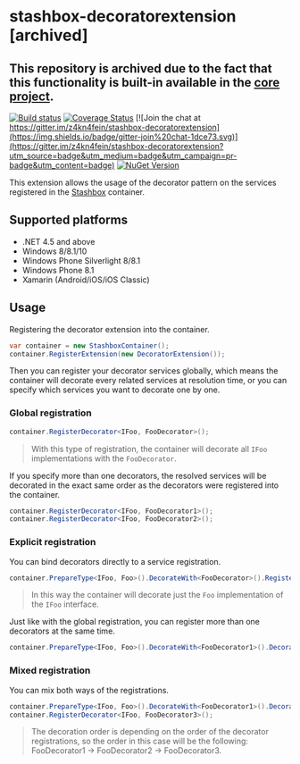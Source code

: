 

# stashbox-decoratorextension [archived]

**This repository is archived due to the fact that this functionality is built-in available in the [core project](https://github.com/z4kn4fein/stashbox).**
---


[![Build status](https://ci.appveyor.com/api/projects/status/jkc3mbxaapufaobi/branch/master?svg=true)](https://ci.appveyor.com/project/pcsajtai/stashbox-decoratorextension/branch/master) [![Coverage Status](https://coveralls.io/repos/github/z4kn4fein/stashbox-decoratorextension/badge.svg?branch=master)](https://coveralls.io/github/z4kn4fein/stashbox-decoratorextension?branch=master) [![Join the chat at https://gitter.im/z4kn4fein/stashbox-decoratorextension](https://img.shields.io/badge/gitter-join%20chat-1dce73.svg)](https://gitter.im/z4kn4fein/stashbox-decoratorextension?utm_source=badge&utm_medium=badge&utm_campaign=pr-badge&utm_content=badge) [![NuGet Version](https://buildstats.info/nuget/Stashbox.DecoratorExtension)](https://www.nuget.org/packages/Stashbox.DecoratorExtension/)

This extension allows the usage of the decorator pattern on the services registered in the [Stashbox](https://github.com/z4kn4fein/stashbox) container.

## Supported platforms

 - .NET 4.5 and above
 - Windows 8/8.1/10
 - Windows Phone Silverlight 8/8.1
 - Windows Phone 8.1
 - Xamarin (Android/iOS/iOS Classic)
 
## Usage
Registering the decorator extension into the container.
```c#
var container = new StashboxContainer();
container.RegisterExtension(new DecoratorExtension());
```
Then you can register your decorator services globally, which means the container will decorate every related services at resolution time, or you can specify which services you want to decorate one by one.

### Global registration
```c#
container.RegisterDecorator<IFoo, FooDecorator>();
```
> With this type of registration, the container will decorate all `IFoo` implementations with the `FooDecorator`.

If you specify more than one decorators, the resolved services will be decorated in the exact same order as the decorators were registered into the container. 
```c#
container.RegisterDecorator<IFoo, FooDecorator1>();
container.RegisterDecorator<IFoo, FooDecorator2>();
```

### Explicit registration
You can bind decorators directly to a service registration.
```c#
container.PrepareType<IFoo, Foo>().DecorateWith<FooDecorator>().Register();
```
> In this way the container will decorate just the `Foo` implementation of the `IFoo` interface.

Just like with the global registration, you can register more than one decorators at the same time.
```c#
container.PrepareType<IFoo, Foo>().DecorateWith<FooDecorator1>().DecorateWith<FooDecorator2>().Register();
```

### Mixed registration
You can mix both ways of the registrations.
```c#
container.PrepareType<IFoo, Foo>().DecorateWith<FooDecorator1>().DecorateWith<FooDecorator2>().Register();
container.RegisterDecorator<IFoo, FooDecorator3>();
```
> The decoration order is depending on the order of the decorator registrations, so the order in this case will be the following: FooDecorator1 -> FooDecorator2 -> FooDecorator3.
